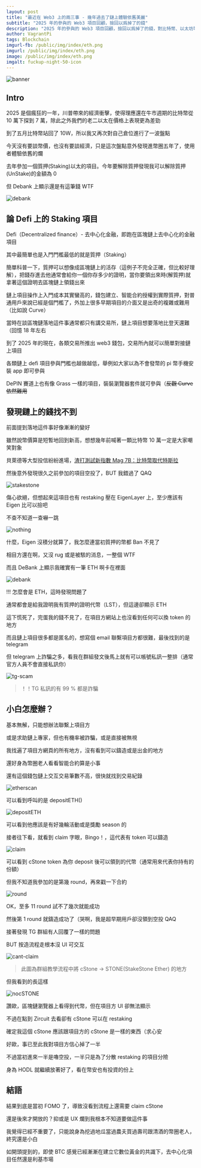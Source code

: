 ```yaml
---
layout: post
title: "最近在 Web3 上的兩三事 - 幾年過去了鏈上體驗依舊美麗"
subtitle: "2025 年的參與的 Web3 項目回顧，撿回以爲掉了的錢"
description: "2025 年的參與的 Web3 項目回顧，撿回以爲掉了的錢，對比特幣、以太坊等加密貨幣的價值變化感到開心，但鏈上依舊還是利基市場"
author: VagrantPi
tags: Blockchain
imgurl-fb: /public/img/index/eth.png
imgurl: /public/img/index/eth.png
image: /public/img/index/eth.png
imgalt: fuckup-night-50-icon 
---
```


![banner](/public/img/post/web3-in-2025/eth-price.png)

## Intro

2025 是個瘋狂的一年，川普帶來的經濟衝擊，使得理應還在牛市週期的比特幣從 10 萬下探到 7 萬，除此之外我們的老二以太在價格上表現更為差勁

到了五月比特幣站回了 10W，所以我又再次對自己倉位進行了一波盤點

今天沒有要談幣價，也沒有要談經濟，只是這次盤點意外發現進幣圈五年了，使用者體驗依舊的爛

去年參加一個質押(Staking)以太的項目。今年要解除質押發現我可以解除質押(UnStake)的金額為 0

但 Debank 上顯示還是有這筆錢 WTF

![debank](/public/img/post/web3-in-2025/debank.jpeg)

## 論 Defi 上的 Staking 項目

Defi（Decentralized finance）- 去中心化金融，即跑在區塊鏈上去中心化的金融項目

其中最簡單也是入門門檻最低的就是質押（Staking）

簡單科普一下，質押可以想像成區塊鏈上的活存（這例子不完全正確，但比較好理解），把錢存進去他通常會給你一個你存多少的證明，當你要領出來時(解質押)就拿著這個證明去區塊鏈上領錢出來

鏈上項目操作上入門成本其實蠻高的，錢包建立、智能合約授權到實際質押，對普通用戶來說已經是個門檻了，外加上很多早期項目的介面又是出奇的複雜或難用（比如說 Curve）

當時在談區塊鏈落地這件事通常都只有講交易所，鏈上項目想要落地比登天還難（回憶 18 年左右

到了 2025 年的現在，各類交易所推出 web3 錢包，交易所內就可以簡單對接鏈上項目

各類鏈上 defi 項目參與門檻也越做越低，舉例如大家以為不會發幣的 pi 幣手機安裝 app 即可參與

DePIN 賽道上也有像 Grass 一樣的項目，裝裝瀏覽器套件就可參與（~~反觀 Curve 依然難用~~

## 發現鏈上的錢找不到

前面提到落地這件事好像漸漸的變好

雖然說幣價算是短暫地回到新高，想想幾年前喊著一顆比特幣 10 萬一定是大家嘲笑對象

貝萊德等大型投信紛紛進場，[渣打測試新指數 Mag 7B：比特幣取代特斯拉](https://abmedia.io/standard-chartered-bitcoin-replaces-tesla-mag7b)

然後意外發現很久之前參加的項目空投了，BUT 我錯過了 QAQ

![stakestone](/public/img/post/web3-in-2025/stakestone.png)

傷心欲絕，但想起來這項目也有 restaking 壓在 EigenLayer 上，至少應該有 Eigen 比可以撿吧

不查不知道一查嚇一跳

![nothing](/public/img/post/web3-in-2025/nothing.png)

什麼，Eigen 沒積分就算了，我怎麼連當初質押的幣都 Ban 不見了

相目方還在啊，又沒 rug 或是被駭的消息，一整個 WTF

而且 DeBank 上顯示我確實有一筆 ETH 啊卡在裡面

![debank](/public/img/post/web3-in-2025/debank.jpeg)

!!! 怎麼會是 ETH，這時發現問題了

通常都會是給我證明我有質押的證明代幣（LST），但這邊卻顯示 ETH

這下慌死了，完蛋我的錢不見了，在項目方網站上也沒看到任何可以換 token 的地方

而且鏈上項目很多都是匿名的，想寫個 email 聯繫項目方都很難，最後找到的是 telegram

但 telegram 上詐騙之多，看我在群組發文後馬上就有可以帳號私訊一整排（通常官方人員不會直接私訊你）

![tg-scam](/public/img/post/web3-in-2025/tg-scam.png)

> ！！TG 私訊的有 99 % 都是詐騙

## 小白怎麼辦？

基本無解，只能想辦法聯繫上項目方

或是求助鏈上專家，但也有機率被詐騙，或是直接被無視

我找遍了項目方網頁的所有地方，沒有看到可以鑄造或是出金的地方

還好身為幣圈老人看看智能合約算是小事

還有這個錢包鏈上交互交易筆數不高，很快就找到交易紀錄

![etherscan](/public/img/post/web3-in-2025/etherscan.png)

可以看到呼叫的是 depositETH()

![depositETH](/public/img/post/web3-in-2025/depositETH.png)

可以看到他應該是有好幾輪活動或是獎勵 season 的

接者往下看，就看到 claim 字眼，Bingo！，這代表有 token 可以鑄造

![claim](/public/img/post/web3-in-2025/claim.png)

可以看到 cStone token 為你 deposit 後可以領到的代幣（通常用來代表你持有的份額）

但我不知道我參加的是第幾 round，再來戳一下合約

![round](/public/img/post/web3-in-2025/round.png)

OK，至多 11 round 試不了幾次就能成功

然後第 1 round 就鑄造成功了（哭啊，我是超早期用戶卻沒領到空投 QAQ

接著發現 TG 群組有人回覆了一樣的問題

BUT 按造流程走根本沒 UI 可交互

![cant-claim](/public/img/post/web3-in-2025/cant-claim.jpg)
> 此圖為群組教學流程中將 cStone -> STONE(StakeStone Ether) 的地方

但我看到的長這樣

![nocSTONE](/public/img/post/web3-in-2025/nocSTONE.png)

讚歐，區塊鏈瀏覽器上看得到代幣，但在項目方 UI 卻無法顯示

不過在點到 Zircuit 去看卻有 cStone 可以在 restaking

確定我這個 cStone 應該跟項目方的 cStone 是一樣的東西（求心安

好歐，事已至此我對項目方信心掉了一半

不過當初進來一半是嚕空投，一半只是為了分散 restaking 的項目分險

身為 HODL 就繼續放著好了，看在幣安也有投資的份上

## 結語

結果到底是當初 FOMO 了，導致沒看到流程上還需要 claim cStone

還是後來才開放的？抑或是 UX 爛到我根本不知道要做這件事

我覺得已經不重要了，只能說身為挖過地瓜當過農夫買過壽司跟清酒的幣圈老人，終究還是小白

如開頭提到的，即使 BTC 感覺已經漸漸在建立它數位黃金的共識下，去中心化項目任然還是利基市場

